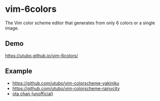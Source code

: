 # vim-6colors
The Vim color scheme editor that generates from only 6 colors or a single image.

## Demo
https://utubo.github.io/vim-6colors/

## Example
- https://github.com/utubo/vim-colorscheme-yakiniku
- https://github.com/utubo/vim-colorscheme-rainycity
- [ota chan (unofficial)](https://utubo.github.io/vim-6colors/?c=0H160Ha801O30ea307k307u301a801O307O30hO307O3a60Ga80ba901k901u90xq501q308k3q37401e501Y501y601y374Y304y37301y501y601y3k4y304y37301y501y403y30c75076501c501i4_n0-653e80_n1-836499_n2-c1b1cc_n3-e0d8e5_n4-f_b1-7f538e_b2-b37eab_b3-cd94b9_b4-e7aac8_b9ga518f_g2-a578a3-bb8cb4-d1a0c9yb5594_y983bc_y3-c09ad0_y7b1e5_yr1-814c8e_r2-bb68ab_r3-d876ba_r4-f585c9_r9b0-653e80_gyrn0-97_n1-96_n2-182_n3-254_n4-15_bb39_b3-179ggg82_gyyy40_yrr3_r75_r4-212_r9b0-97_gyr&n=otachan&a=utbutb)
